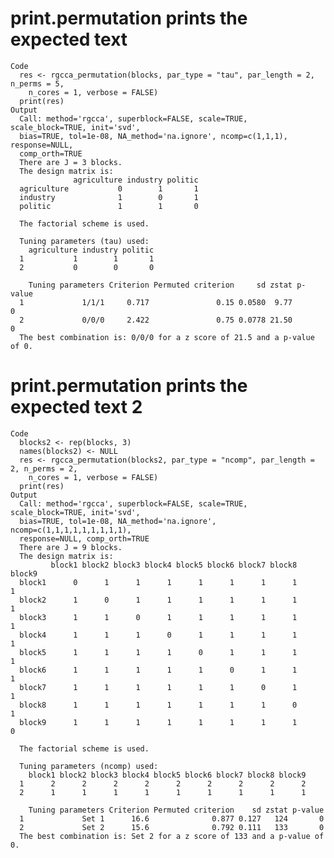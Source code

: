 # print.permutation prints the expected text

    Code
      res <- rgcca_permutation(blocks, par_type = "tau", par_length = 2, n_perms = 5,
        n_cores = 1, verbose = FALSE)
      print(res)
    Output
      Call: method='rgcca', superblock=FALSE, scale=TRUE, scale_block=TRUE, init='svd',
      bias=TRUE, tol=1e-08, NA_method='na.ignore', ncomp=c(1,1,1), response=NULL,
      comp_orth=TRUE 
      There are J = 3 blocks.
      The design matrix is:
                  agriculture industry politic
      agriculture           0        1       1
      industry              1        0       1
      politic               1        1       0
      
      The factorial scheme is used.
      
      Tuning parameters (tau) used: 
        agriculture industry politic
      1           1        1       1
      2           0        0       0
      
        Tuning parameters Criterion Permuted criterion     sd zstat p-value
      1             1/1/1     0.717               0.15 0.0580  9.77       0
      2             0/0/0     2.422               0.75 0.0778 21.50       0
      The best combination is: 0/0/0 for a z score of 21.5 and a p-value of 0.

# print.permutation prints the expected text 2

    Code
      blocks2 <- rep(blocks, 3)
      names(blocks2) <- NULL
      res <- rgcca_permutation(blocks2, par_type = "ncomp", par_length = 2, n_perms = 2,
        n_cores = 1, verbose = FALSE)
      print(res)
    Output
      Call: method='rgcca', superblock=FALSE, scale=TRUE, scale_block=TRUE, init='svd',
      bias=TRUE, tol=1e-08, NA_method='na.ignore', ncomp=c(1,1,1,1,1,1,1,1,1),
      response=NULL, comp_orth=TRUE 
      There are J = 9 blocks.
      The design matrix is:
             block1 block2 block3 block4 block5 block6 block7 block8 block9
      block1      0      1      1      1      1      1      1      1      1
      block2      1      0      1      1      1      1      1      1      1
      block3      1      1      0      1      1      1      1      1      1
      block4      1      1      1      0      1      1      1      1      1
      block5      1      1      1      1      0      1      1      1      1
      block6      1      1      1      1      1      0      1      1      1
      block7      1      1      1      1      1      1      0      1      1
      block8      1      1      1      1      1      1      1      0      1
      block9      1      1      1      1      1      1      1      1      0
      
      The factorial scheme is used.
      
      Tuning parameters (ncomp) used: 
        block1 block2 block3 block4 block5 block6 block7 block8 block9
      1      2      2      2      2      2      2      2      2      2
      2      1      1      1      1      1      1      1      1      1
      
        Tuning parameters Criterion Permuted criterion    sd zstat p-value
      1             Set 1      16.6              0.877 0.127   124       0
      2             Set 2      15.6              0.792 0.111   133       0
      The best combination is: Set 2 for a z score of 133 and a p-value of 0.

